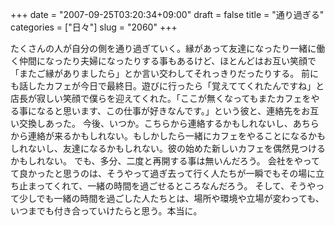 +++
date = "2007-09-25T03:20:34+09:00"
draft = false
title = "通り過ぎる"
categories = ["日々"]
slug = "2060"
+++

たくさんの人が自分の側を通り過ぎていく。縁があって友達になったり一緒に働く仲間になったり夫婦になったりする事もあるけど、ほとんどはお互い笑顔で「またご縁がありましたら」とか言い交わしてそれっきりだったりする。
前にも話したカフェが今日で最終日。遊びに行ったら「覚えててくれたんですね」と店長が寂しい笑顔で僕らを迎えてくれた。「ここが無くなってもまたカフェをやる事になると思います、この仕事が好きなんです。」という彼と、連絡先をお互い交換しあった。
今後、いつか。こちらから連絡するかもしれないし、あちらから連絡が来るかもしれない。もしかしたら一緒にカフェをやることになるかもしれないし、友達になるかもしれない。彼の始めた新しいカフェを偶然見つけるかもしれない。
でも、多分、二度と再開する事は無いんだろう。
会社をやってて良かったと思うのは、そうやって過ぎ去って行く人たちが一瞬でもその場に立ち止まってくれて、一緒の時間を過ごせるところなんだろう。
そして、そうやって少しでも一緒の時間を過ごした人たちとは、場所や環境や立場が変わっても、いつまでも付き合っていけたらと思う。本当に。
